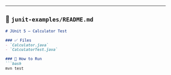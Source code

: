 
---

## 📂 `junit-examples/README.md`

```markdown
# JUnit 5 – Calculator Test

### ✅ Files
- `Calculator.java`
- `CalculatorTest.java`

### 🧪 How to Run
```bash
mvn test
